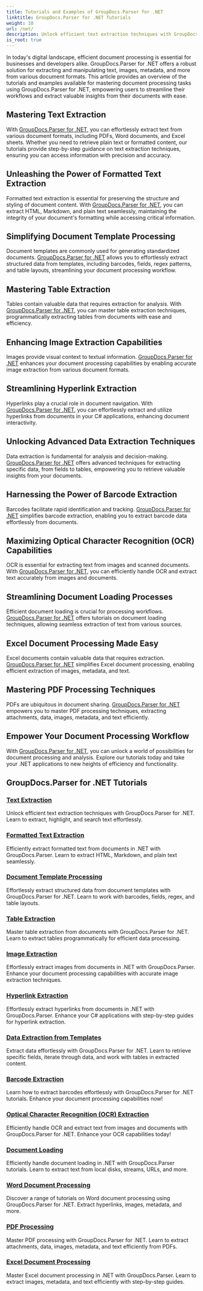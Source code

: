 ```yaml
---
title: Tutorials and Examples of GroupDocs.Parser for .NET 
linktitle: GroupDocs.Parser for .NET Tutorials
weight: 10
url: /net/
description: Unlock efficient text extraction techniques with GroupDocs.Parser for .NET. Extract, highlight, and search text seamlessly for enhanced document processing.
is_root: true
---
```

In today's digital landscape, efficient document processing is essential for businesses and developers alike. GroupDocs.Parser for .NET offers a robust solution for extracting and manipulating text, images, metadata, and more from various document formats. This article provides an overview of the tutorials and examples available for mastering document processing tasks using GroupDocs.Parser for .NET, empowering users to streamline their workflows and extract valuable insights from their documents with ease.

## Mastering Text Extraction
With [GroupDocs.Parser for .NET](./text-extraction/), you can effortlessly extract text from various document formats, including PDFs, Word documents, and Excel sheets. Whether you need to retrieve plain text or formatted content, our tutorials provide step-by-step guidance on text extraction techniques, ensuring you can access information with precision and accuracy.

## Unleashing the Power of Formatted Text Extraction
Formatted text extraction is essential for preserving the structure and styling of document content. With [GroupDocs.Parser for .NET](./formatted-text-extraction/), you can extract HTML, Markdown, and plain text seamlessly, maintaining the integrity of your document's formatting while accessing critical information.

## Simplifying Document Template Processing
Document templates are commonly used for generating standardized documents. [GroupDocs.Parser for .NET](./document-template-processing/) allows you to effortlessly extract structured data from templates, including barcodes, fields, regex patterns, and table layouts, streamlining your document processing workflow.

## Mastering Table Extraction
Tables contain valuable data that requires extraction for analysis. With [GroupDocs.Parser for .NET](./table-extraction/), you can master table extraction techniques, programmatically extracting tables from documents with ease and efficiency.

## Enhancing Image Extraction Capabilities
Images provide visual context to textual information. [GroupDocs.Parser for .NET](./image-extraction/) enhances your document processing capabilities by enabling accurate image extraction from various document formats.

## Streamlining Hyperlink Extraction
Hyperlinks play a crucial role in document navigation. With [GroupDocs.Parser for .NET](./hyperlink-extraction/), you can effortlessly extract and utilize hyperlinks from documents in your C# applications, enhancing document interactivity.

## Unlocking Advanced Data Extraction Techniques
Data extraction is fundamental for analysis and decision-making. [GroupDocs.Parser for .NET](./data-extraction-from-templates/) offers advanced techniques for extracting specific data, from fields to tables, empowering you to retrieve valuable insights from your documents.

## Harnessing the Power of Barcode Extraction
Barcodes facilitate rapid identification and tracking. [GroupDocs.Parser for .NET](./barcode-extraction/) simplifies barcode extraction, enabling you to extract barcode data effortlessly from documents.

## Maximizing Optical Character Recognition (OCR) Capabilities
OCR is essential for extracting text from images and scanned documents. With [GroupDocs.Parser for .NET](./ocr-extraction/), you can efficiently handle OCR and extract text accurately from images and documents.

## Streamlining Document Loading Processes
Efficient document loading is crucial for processing workflows. [GroupDocs.Parser for .NET](./document-loading/) offers tutorials on document loading techniques, allowing seamless extraction of text from various sources.

## Excel Document Processing Made Easy
Excel documents contain valuable data that requires extraction. [GroupDocs.Parser for .NET](./excel-document-processing/) simplifies Excel document processing, enabling efficient extraction of images, metadata, and text.

## Mastering PDF Processing Techniques
PDFs are ubiquitous in document sharing. [GroupDocs.Parser for .NET](./pdf-processing/) empowers you to master PDF processing techniques, extracting attachments, data, images, metadata, and text efficiently.

## Empower Your Document Processing Workflow
With [GroupDocs.Parser for .NET](./word-document-processing/), you can unlock a world of possibilities for document processing and analysis. Explore our tutorials today and take your .NET applications to new heights of efficiency and functionality.

## GroupDocs.Parser for .NET Tutorials
### [Text Extraction](./text-extraction/)
Unlock efficient text extraction techniques with GroupDocs.Parser for .NET. Learn to extract, highlight, and search text effortlessly.
### [Formatted Text Extraction](./formatted-text-extraction/)
Efficiently extract formatted text from documents in .NET with GroupDocs.Parser. Learn to extract HTML, Markdown, and plain text seamlessly.
### [Document Template Processing](./document-template-processing/)
Effortlessly extract structured data from document templates with GroupDocs.Parser for .NET. Learn to work with barcodes, fields, regex, and table layouts.
### [Table Extraction](./table-extraction/)
Master table extraction from documents with GroupDocs.Parser for .NET. Learn to extract tables programmatically for efficient data processing.
### [Image Extraction](./image-extraction/)
Effortlessly extract images from documents in .NET with GroupDocs.Parser. Enhance your document processing capabilities with accurate image extraction techniques.
### [Hyperlink Extraction](./hyperlink-extraction/)
Effortlessly extract hyperlinks from documents in .NET with GroupDocs.Parser. Enhance your C# applications with step-by-step guides for hyperlink extraction.
### [Data Extraction from Templates](./data-extraction-from-templates/)
Extract data effortlessly with GroupDocs.Parser for .NET. Learn to retrieve specific fields, iterate through data, and work with tables in extracted content.
### [Barcode Extraction](./barcode-extraction/)
Learn how to extract barcodes effortlessly with GroupDocs.Parser for .NET tutorials. Enhance your document processing capabilities now!
### [Optical Character Recognition (OCR) Extraction](./ocr-extraction/)
Efficiently handle OCR and extract text from images and documents with GroupDocs.Parser for .NET. Enhance your OCR capabilities today!
### [Document Loading](./document-loading/)
Efficiently handle document loading in .NET with GroupDocs.Parser tutorials. Learn to extract text from local disks, streams, URLs, and more.
### [Word Document Processing](./word-document-processing/)
Discover a range of tutorials on Word document processing using GroupDocs.Parser for .NET. Extract hyperlinks, images, metadata, and more.
### [PDF Processing](./pdf-processing/)
Master PDF processing with GroupDocs.Parser for .NET. Learn to extract attachments, data, images, metadata, and text efficiently from PDFs.
### [Excel Document Processing](./excel-document-processing/)
Master Excel document processing in .NET with GroupDocs.Parser. Learn to extract images, metadata, and text efficiently with step-by-step guides.